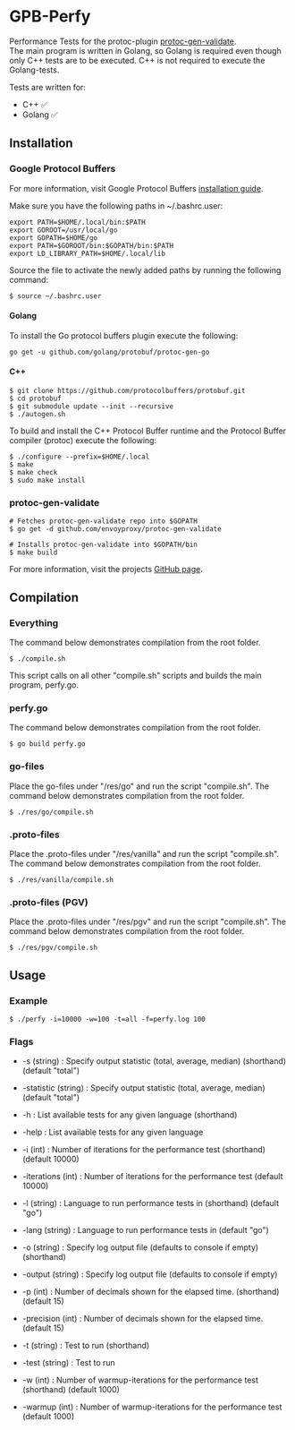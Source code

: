 # GPB-Perfy
Performance Tests for the protoc-plugin [protoc-gen-validate](https://github.com/envoyproxy/protoc-gen-validate).<br/>
The main program is written in Golang, so Golang is required even though only C++ tests are to be executed. C++ is not required to execute the Golang-tests.

Tests are written for:
- C++ :white_check_mark:
- Golang :white_check_mark:

## Installation
### Google Protocol Buffers
For more information, visit Google Protocol Buffers [installation guide](https://developers.google.com/protocol-buffers/docs/tutorials).

Make sure you have the following paths in ~/.bashrc.user:
```
export PATH=$HOME/.local/bin:$PATH
export GOROOT=/usr/local/go
export GOPATH=$HOME/go
export PATH=$GOROOT/bin:$GOPATH/bin:$PATH
export LD_LIBRARY_PATH=$HOME/.local/lib
```

Source the file to activate the newly added paths by running the following command:
```
$ source ~/.bashrc.user
```

#### Golang
To install the Go protocol buffers plugin execute the following:
```
go get -u github.com/golang/protobuf/protoc-gen-go
```

#### C++
```
$ git clone https://github.com/protocolbuffers/protobuf.git
$ cd protobuf
$ git submodule update --init --recursive
$ ./autogen.sh
```

To build and install the C++ Protocol Buffer runtime and the Protocol Buffer compiler (protoc) execute the following:
```
$ ./configure --prefix=$HOME/.local
$ make
$ make check
$ sudo make install
```

### protoc-gen-validate
```
# Fetches protoc-gen-validate repo into $GOPATH
$ go get -d github.com/envoyproxy/protoc-gen-validate

# Installs protoc-gen-validate into $GOPATH/bin
$ make build
```
For more information, visit the projects [GitHub page](https://github.com/envoyproxy/protoc-gen-validate).

## Compilation
### Everything
The command below demonstrates compilation from the root folder.
```
$ ./compile.sh
```
This script calls on all other "compile.sh" scripts and builds the main program, perfy.go.

### perfy.go
The command below demonstrates compilation from the root folder.
```
$ go build perfy.go
```

### go-files
Place the go-files under "/res/go" and run the script "compile.sh". The command below demonstrates compilation from the root folder.
```
$ ./res/go/compile.sh
```

### .proto-files
Place the .proto-files under "/res/vanilla" and run the script "compile.sh". The command below demonstrates compilation from the root folder.
```
$ ./res/vanilla/compile.sh
```

### .proto-files (PGV)
Place the .proto-files under "/res/pgv" and run the script "compile.sh". The command below demonstrates compilation from the root folder.
```
$ ./res/pgv/compile.sh
```

## Usage
### Example
```
$ ./perfy -i=10000 -w=100 -t=all -f=perfy.log 100
```
### Flags
  - -s (string) : Specify output statistic (total, average, median) (shorthand) (default "total")
  - -statistic (string) : Specify output statistic (total, average, median) (default "total")

  - -h : List available tests for any given language (shorthand)
  - -help : List available tests for any given language

  - -i (int) : Number of iterations for the performance test (shorthand) (default 10000)
  - -iterations (int) : Number of iterations for the performance test (default 10000)

  - -l (string) : Language to run performance tests in (shorthand) (default "go")
  - -lang (string) : Language to run performance tests in (default "go")

  - -o (string) : Specify log output file (defaults to console if empty) (shorthand)
  - -output (string) : Specify log output file (defaults to console if empty)

  - -p (int) : Number of decimals shown for the elapsed time. (shorthand) (default 15)
  - -precision (int) : Number of decimals shown for the elapsed time. (default 15)

  - -t (string) : Test to run (shorthand)
  - -test (string) : Test to run

  - -w (int) : Number of warmup-iterations for the performance test (shorthand) (default 1000)
  - -warmup (int) : Number of warmup-iterations for the performance test (default 1000)